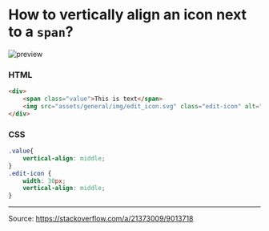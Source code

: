 # How to vertically align an icon next to a `span`?

![preview](https://i.imgur.com/hlCWSLu.png)

### HTML
```html
<div>
    <span class="value">This is text</span>
    <img src="assets/general/img/edit_icon.svg" class="edit-icon" alt="Edit">
</div>
```

### CSS
```css
.value{
    vertical-align: middle;
}
.edit-icon {
    width: 30px;
    vertical-align: middle;
}
```


---

Source: https://stackoverflow.com/a/21373009/9013718
